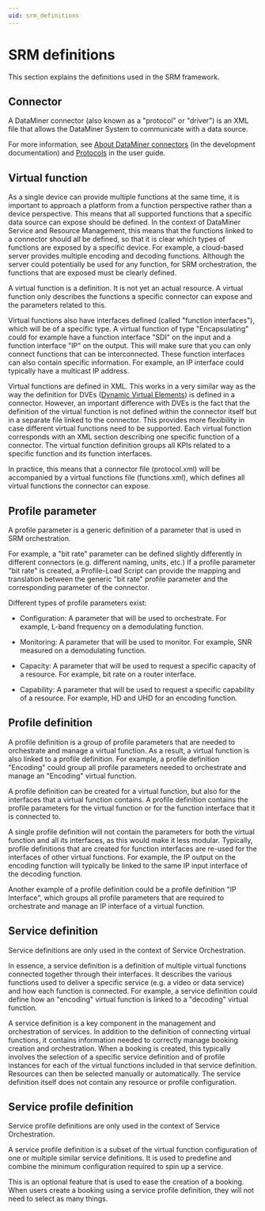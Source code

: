 ```yaml
---
uid: srm_definitions
---
```


# SRM definitions

This section explains the definitions used in the SRM framework.

## Connector

A DataMiner connector (also known as a "protocol" or "driver") is an XML file that allows the DataMiner System to communicate with a data source.

For more information, see [About DataMiner connectors](xref:Introduction) (in the development documentation) and [Protocols](xref:Protocols1) in the user guide.

## Virtual function

As a single device can provide multiple functions at the same time, it is important to approach a platform from a function perspective rather than a device perspective. This means that all supported functions that a specific data source can expose should be defined. In the context of DataMiner Service and Resource Management, this means that the functions linked to a connector should all be defined, so that it is clear which types of functions are exposed by a specific device. For example, a cloud-based server provides multiple encoding and decoding functions. Although the server could potentially be used for any function, for SRM orchestration, the functions that are exposed must be clearly defined.

A virtual function is a definition. It is not yet an actual resource. A virtual function only describes the functions a specific connector can expose and the parameters related to this.

Virtual functions also have interfaces defined (called "function interfaces"), which will be of a specific type. A virtual function of type "Encapsulating" could for example have a function interface "SDI" on the input and a function interface "IP" on the output. This will make sure that you can only connect functions that can be interconnected. These function interfaces can also contain specific information. For example, an IP interface could typically have a multicast IP address.

Virtual functions are defined in XML. This works in a very similar way as the way the definition for DVEs ([Dynamic Virtual Elements](xref:Dynamic_virtual_elements)) is defined in a connector. However, an important difference with DVEs is the fact that the definition of the virtual function is not defined within the connector itself but in a separate file linked to the connector. This provides more flexibility in case different virtual functions need to be supported. Each virtual function corresponds with an XML section describing one specific function of a connector. The virtual function definition groups all KPIs related to a specific function and its function interfaces.

In practice, this means that a connector file (protocol.xml) will be accompanied by a virtual functions file (functions.xml), which defines all virtual functions the connector can expose.

## Profile parameter

A profile parameter is a generic definition of a parameter that is used in SRM orchestration.

For example, a "bit rate" parameter can be defined slightly differently in different connectors (e.g. different naming, units, etc.) If a profile parameter "bit rate" is created, a Profile-Load Script can provide the mapping and translation between the generic "bit rate" profile parameter and the corresponding parameter of the connector.

Different types of profile parameters exist:

- Configuration: A parameter that will be used to orchestrate. For example, L-band frequency on a demodulating function.

- Monitoring: A parameter that will be used to monitor. For example, SNR measured on a demodulating function.

- Capacity: A parameter that will be used to request a specific capacity of a resource. For example, bit rate on a router interface.

- Capability: A parameter that will be used to request a specific capability of a resource. For example, HD and UHD for an encoding function.

## Profile definition

A profile definition is a group of profile parameters that are needed to orchestrate and manage a virtual function. As a result, a virtual function is also linked to a profile definition. For example, a profile definition "Encoding" could group all profile parameters needed to orchestrate and manage an "Encoding" virtual function.

A profile definition can be created for a virtual function, but also for the interfaces that a virtual function contains. A profile definition contains the profile parameters for the virtual function or for the function interface that it is connected to.

A single profile definition will not contain the parameters for both the virtual function and all its interfaces, as this would make it less modular. Typically, profile definitions that are created for function interfaces are re-used for the interfaces of other virtual functions. For example, the IP output on the encoding function will typically be linked to the same IP input interface of the decoding function.

Another example of a profile definition could be a profile definition "IP Interface", which groups all profile parameters that are required to orchestrate and manage an IP interface of a virtual function.

## Service definition

Service definitions are only used in the context of Service Orchestration.

In essence, a service definition is a definition of multiple virtual functions connected together through their interfaces. It describes the various functions used to deliver a specific service (e.g. a video or data service) and how each function is connected. For example, a service definition could define how an "encoding" virtual function is linked to a "decoding" virtual function.

A service definition is a key component in the management and orchestration of services. In addition to the definition of connecting virtual functions, it contains information needed to correctly manage booking creation and orchestration. When a booking is created, this typically involves the selection of a specific service definition and of profile instances for each of the virtual functions included in that service definition. Resources can then be selected manually or automatically. The service definition itself does not contain any resource or profile configuration.

## Service profile definition

Service profile definitions are only used in the context of Service Orchestration.

A service profile definition is a subset of the virtual function configuration of one or multiple similar service definitions. It is used to predefine and combine the minimum configuration required to spin up a service.

This is an optional feature that is used to ease the creation of a booking. When users create a booking using a service profile definition, they will not need to select as many things.
